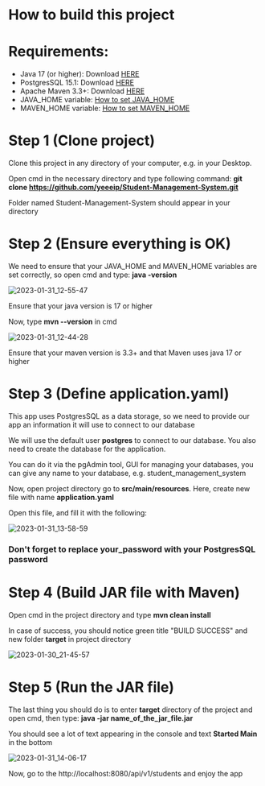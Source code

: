 <h1>How to build this project</h1>

# Requirements: 
<ul>
  <li>Java 17 (or higher): Download <a href="https://www.oracle.com/java/technologies/javase/jdk17-archive-downloads.html">HERE</a></li>
  <li>PostgresSQL 15.1: Download <a href="https://www.enterprisedb.com/downloads/postgres-postgresql-downloads">HERE</a></li>
  <li>Apache Maven 3.3+: Download <a href="https://maven.apache.org/download.cgi">HERE</a></li>
  <li>JAVA_HOME variable: <a href="https://javatutorial.net/set-java-home-windows-10/">How to set JAVA_HOME</a></li>
  <li>MAVEN_HOME variable: <a href="https://maven.apache.org/download.cgi">How to set MAVEN_HOME</a></li>
</ul> 

# Step 1 (Clone project)
Clone this project in any directory of your computer, e.g. in your Desktop.

Open cmd in the necessary directory and type following command: <b>git clone https://github.com/yeeeip/Student-Management-System.git</b>

Folder named Student-Management-System should appear in your directory
 
# Step 2 (Ensure everything is OK)
We need to ensure that your JAVA_HOME and MAVEN_HOME variables are set correctly, so open cmd and type: <b>java -version</b>

![2023-01-31_12-55-47](https://user-images.githubusercontent.com/81825828/215714215-2cc6645a-b417-4fa8-95c2-eba5fe0c8096.png)

Ensure that your java version is 17 or higher

Now, type <b>mvn --version</b> in cmd

![2023-01-31_12-44-28](https://user-images.githubusercontent.com/81825828/215712293-6b2be5e9-1f0a-40df-9f14-9bc190503bb0.png)

Ensure that your maven version is 3.3+ and that Maven uses java 17 or higher

# Step 3 (Define application.yaml)
This app uses PostgresSQL as a data storage, so we need to provide our app an information it will use to connect to our database

We will use the default user <b>postgres</b> to connect to our database. You also need to create the database for the application. 

You can do it via the pgAdmin tool, GUI for managing your databases, you can give any name to your database, e.g. student_management_system

Now, open project directory go to <b>src/main/resources</b>. Here, create new file with name <b>application.yaml</b>

Open this file, and fill it with the following:

![2023-01-31_13-58-59](https://user-images.githubusercontent.com/81825828/215728825-c9f8127d-df3d-4343-badb-41e2bb52db3a.png)

<h3>Don't forget to replace your_password with your PostgresSQL password</h3>

# Step 4 (Build JAR file with Maven)
Open cmd in the project directory and type <b>mvn clean install</b>

In case of success, you should notice green title "BUILD SUCCESS" and new folder <b>target</b> in project directory

![2023-01-30_21-45-57](https://user-images.githubusercontent.com/81825828/215554489-1286ec07-7694-49d5-ab80-a72195f5cbd4.png)
  
# Step 5 (Run the JAR file)

The last thing you should do is to enter <b>target</b> directory of the project and open cmd, then type: <b>java -jar name_of_the_jar_file.jar</b>

You should see a lot of text appearing in the console and text **Started Main** in the bottom

![2023-01-31_14-06-17](https://user-images.githubusercontent.com/81825828/215730779-279b1465-33b7-4f17-a3da-7a35f2180f1c.png)

Now, go to the http://localhost:8080/api/v1/students and enjoy the app

